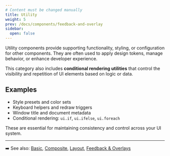 ```yaml
---
# Content must be changed manually
title: Utility
weight: 5
prev: /docs/components/feedback-and-overlay
sidebar:
  open: false
---
```



Utility components provide supporting functionality, styling, or configuration for other components. They are often used to apply design tokens, manage behavior, or enhance developer experience.

This category also includes **conditional rendering utilities** that control the visibility and repetition of UI elements based on logic or data.

## Examples
- Style presets and color sets
- Keyboard helpers and redraw triggers
- Window title and document metadata
- Conditional rendering: `ui.if`, `ui.ifelse`, `ui.foreach`


These are essential for maintaining consistency and control across your UI system.

---

➡️ See also: [Basic](../basic), [Composite](../composite), [Layout](../layout), [Feedback & Overlays](../feedback-and-overlay)
